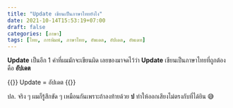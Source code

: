 ```yaml
---
title: "Update เขียนเป็นภาษาไทยยังไง"
date: 2021-10-14T15:53:19+07:00
draft: false
categories: [ภาษา]
tags: [ไทย, การพิมพ์, ภาษาไทย, อัพเดต, อัปเดต, อัพเดท]
---
```


__Update__ เป็นอีก 1 คำที่ผมมักจะเขียนผิด เลยของมาจดไว้ว่า __Update__ เขียนเป็นภาษาไทยที่ถูกต้องคือ __อัปเดต__ <!--more-->

{{<text-h1>}}
Update = อัปเดต
{{</text-h1>}}


ปล. จริง ๆ ผมก็รู้สึกขัด ๆ เหมือนกันเพราะถ้าลงท้ายด้วย __ป__ ทำให้ออกเสียงไม่ตรงกับที่ได้ยิน 😅
